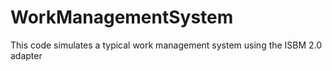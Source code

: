 # WorkManagementSystem
This code simulates a typical work management system using the ISBM 2.0 adapter
